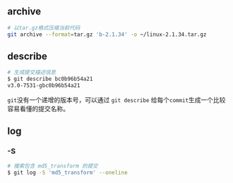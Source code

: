 ## archive

```bash
# 以tar.gz格式压缩当前代码
git archive --format=tar.gz 'b-2.1.34' -o ~/linux-2.1.34.tar.gz
```

## describe

```bash
# 生成提交描述信息
$ git describe bc0b96b54a21
v3.0-7531-gbc0b96b54a21
```

`git`没有一个递增的版本号，可以通过 `git describe` 给每个`commit`生成一个比较容易看懂的提交名称。

## log

### -S

```bash
# 搜索包含 md5_transform 的提交
$ git log -S 'md5_transform' --oneline
```








